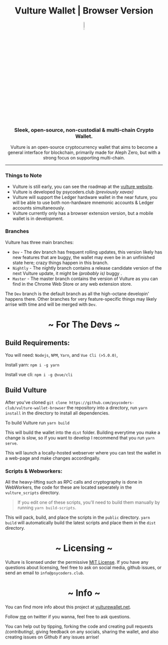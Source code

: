 <h1 align="center">Vulture Wallet | Browser Version</h1>
<p align='center'>
<img src="./public/icons/VultureIcon2.png" alt="Example 1" width="8%"> 
</p>

<h3 align="center">
Sleek, open-source, non-custodial & multi-chain Crypto Wallet.
</h3>

<p align="center">
Vulture is an open-source cryptocurrency wallet that aims to become a general interface for blockchain,
primarily made for Aleph Zero, but with a strong focus on supporting multi-chain.
</p>

____

### Things to Note

* Vulture is still early, you can see the roadmap at the [vulture website](https://vulturewallet.net).
* Vulture is developed by psycoders.club *(previously xavax)*
* Vulture will support the Ledger hardware wallet in the near future, you will be able to use both non-hardware mnemonic accounts & Ledger accounts simultaneously.
* Vulture currently only has a browser extension version, but a mobile wallet is in development.

### Branches

Vulture has three main branches:

* `Dev` - The dev branch has frequent rolling updates, this version likely has new features that are buggy,
the wallet may even be in an unfinished state here; crazy things happen in this branch.
* `Nightly` - The nightly branch contains a release candidate version of the next Vulture update, it might be *(probably is)* buggy .
* `Master` - The master branch contains the version of Vulture as you can find in the Chrome Web Store or any web extension store.

The `Dev` branch is the default branch as all the high-octane developin' happens there.
Other branches for very feature-specific things may likely arrise with time and will be merged with `Dev`.

<h1 align="center"> ~ For The Devs ~ </h1>


## Build Requirements:

You will need: `Nodejs`, `NPM`, `Yarn`, and `Vue Cli (>5.0.0)`,

Install yarn: `npm i -g yarn`

Install vue cli: `npm i -g @vue/cli`


## Build Vulture

After you've cloned `git clone https://github.com/psycoders-club/vulture-wallet-browser` the repository into a directory, run `yarn install` in the directory to install all dependencies. 

To build Vulture run `yarn build`

This will build the wallet into the `dist` folder.
Building everytime you make a change is slow, so if you want to develop I recommend that you run `yarn serve`.

This will launch a locally-hosted webserver where you can test the wallet in a web-page and make changes accordingally.

### Scripts & Webworkers:

All the heavy-lifting such as RPC calls and cryptography is done in WebWorkers, the code for these are located seperately in the `vulture_scripts` directory.

> If you edit one of these scripts, you'll need to build them manually by running `yarn build-scripts`.

This will pack, build, and place the scripts in the `public` directory. `yarn build` will automatically build
the latest scripts and place them in the `dist` directory.

<h1 align="center"> ~ Licensing ~ </h1>

Vulture is licensed under the permissive [MIT License](https://mit-license.org/). If you have any questions
about licensing, feel free to ask on social media, github issues, or send an email to `info@psycoders.club`.

<h1 align="center"> ~ Info ~ </h1>

You can find more info about this project at [vulturewallet.net](https://vulturewallet.net).

Follow [me](https://twitter.com/DiinkiTheImp) on twitter if you wanna, feel free to ask questions.

You can help out by tipping, forking the code and creating pull requests *(contributing)*, giving feedback on any socials, sharing the wallet, and also creating issues on Github if any issues arrise!
